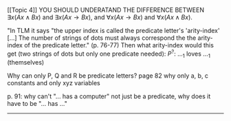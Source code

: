 [[Topic 4]]
YOU SHOULD UNDERATAND THE DIFFERENCE BETWEEN $\exists x (Ax \land Bx)$ and $\exists x (Ax \rightarrow Bx)$, and $\forall x (Ax \rightarrow Bx)$ and $\forall x (Ax \land Bx)$.

"In TLM it says "the upper index is called the predicate letter's 'arity-index' [...] The number of strings of dots must always correspond the the arity-index of the predicate letter." (p. 76-77)
Then what arity-index would this get (two strings of dots but only one predicate needed):
$P^?$: $..._1$ loves $..._1$ (themselves)

Why can only P, Q and R be predicate letters? page 82
why only a, b, c constants
and only xyz variables

p. 91: why can't "... has a computer" not just be a predicate, why does it have to be "... has ..."

---

